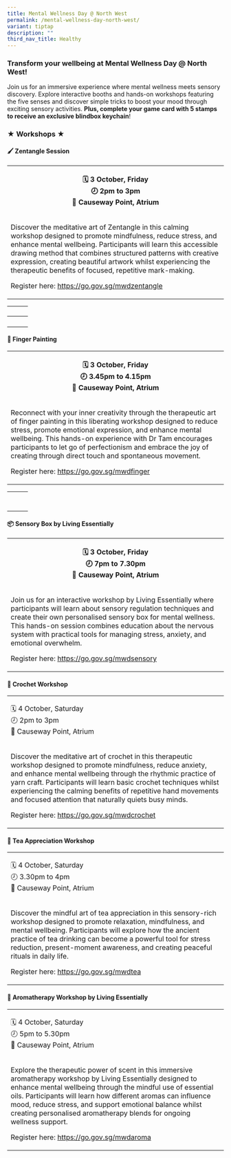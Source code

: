 ```yaml
---
title: Mental Wellness Day @ North West
permalink: /mental-wellness-day-north-west/
variant: tiptap
description: ""
third_nav_title: Healthy
---
```

<h3><strong>Transform your wellbeing at Mental Wellness Day @ North West!</strong></h3>
<p>Join us for an immersive experience where mental wellness meets sensory
discovery. Explore interactive booths and hands-on workshops featuring
the five senses and discover simple tricks to boost your mood through exciting
sensory activities. <strong>Plus, complete your game card with 5 stamps to receive an exclusive blindbox keychain</strong>!</p>
<h3><strong>★ Workshops ★</strong></h3>
<h4><strong>🖌️ Zentangle Session</strong></h4>
<table style="minWidth: 25px">
<colgroup>
<col>
</colgroup>
<tbody>
<tr>
<th rowspan="1" colspan="1">
<p>🗓️ 3 October, Friday
<br>🕗 2pm to 3pm
<br>📍 Causeway Point, Atrium</p>
</th>
</tr>
<tr>
<td rowspan="1" colspan="1">
<p>Discover the meditative art of Zentangle in this calming workshop designed
to promote mindfulness, reduce stress, and enhance mental wellbeing. Participants
will learn this accessible drawing method that combines structured patterns
with creative expression, creating beautiful artwork whilst experiencing
the therapeutic benefits of focused, repetitive mark-making.</p>
<p>Register here: <a href="https://go.gov.sg/mwdzentangle" rel="noopener nofollow" target="_blank">https://go.gov.sg/mwdzentangle</a>
</p>
</td>
</tr>
</tbody>
</table>
<table style="minWidth: 75px">
<colgroup>
<col>
<col>
<col>
</colgroup>
<tbody>
<tr>
<td rowspan="1" colspan="1">
<p></p>
</td>
<td rowspan="1" colspan="1">
<p></p>
</td>
<td rowspan="1" colspan="1">
<p></p>
</td>
</tr>
<tr>
<th rowspan="1" colspan="1">
<p></p>
</th>
<th rowspan="1" colspan="1">
<p></p>
</th>
<th rowspan="1" colspan="1">
<p></p>
</th>
</tr>
</tbody>
</table>
<h4><strong>🎨 Finger Painting</strong></h4>
<table style="minWidth: 25px">
<colgroup>
<col>
</colgroup>
<tbody>
<tr>
<th rowspan="1" colspan="1">
<p>🗓️ 3 October, Friday
<br>🕗 3.45pm to 4.15pm
<br>📍 Causeway Point, Atrium</p>
</th>
</tr>
<tr>
<td rowspan="1" colspan="1">
<p>Reconnect with your inner creativity through the therapeutic art of finger
painting in this liberating workshop designed to reduce stress, promote
emotional expression, and enhance mental wellbeing. This hands-on experience
with Dr Tam encourages participants to let go of perfectionism and embrace
the joy of creating through direct touch and spontaneous movement.</p>
<p>Register here: <a href="https://go.gov.sg/mwdfinger" rel="noopener noreferrer nofollow" target="_blank">https://go.gov.sg/mwdfinger</a>
</p>
</td>
</tr>
</tbody>
</table>
<table style="minWidth: 75px">
<colgroup>
<col>
<col>
<col>
</colgroup>
<tbody>
<tr>
<td rowspan="1" colspan="1">
<p></p>
</td>
<td rowspan="1" colspan="1">
<p></p>
</td>
<td rowspan="1" colspan="1">
<p></p>
</td>
</tr>
<tr>
<td rowspan="1" colspan="1">
<p></p>
</td>
<td rowspan="1" colspan="1">
<p></p>
</td>
<td rowspan="1" colspan="1">
<p></p>
</td>
</tr>
</tbody>
</table>
<h4><strong>📦 Sensory Box by Living Essentially</strong></h4>
<table style="minWidth: 25px">
<colgroup>
<col>
</colgroup>
<tbody>
<tr>
<th rowspan="1" colspan="1">
<p>🗓️ 3 October, Friday
<br>🕗 7pm to 7.30pm
<br>📍 Causeway Point, Atrium</p>
</th>
</tr>
<tr>
<td rowspan="1" colspan="1">
<p>Join us for an interactive workshop by Living Essentially where participants
will learn about sensory regulation techniques and create their own personalised
sensory box for mental wellness. This hands-on session combines education
about the nervous system with practical tools for managing stress, anxiety,
and emotional overwhelm.</p>
<p>Register here: <a href="https://go.gov.sg/mwdsensory" rel="noopener noreferrer nofollow" target="_blank">https://go.gov.sg/mwdsensory</a>
</p>
</td>
</tr>
</tbody>
</table>
<h4><strong>🧶 Crochet Workshop</strong>&nbsp;</h4>
<table style="minWidth: 25px">
<colgroup>
<col>
</colgroup>
<tbody>
<tr>
<td rowspan="1" colspan="1">
<p>🗓️ 4 October, Saturday
<br>🕗 2pm to 3pm
<br>📍 Causeway Point, Atrium</p>
</td>
</tr>
<tr>
<td rowspan="1" colspan="1">
<p>Discover the meditative art of crochet in this therapeutic workshop designed
to promote mindfulness, reduce anxiety, and enhance mental wellbeing through
the rhythmic practice of yarn craft. Participants will learn basic crochet
techniques whilst experiencing the calming benefits of repetitive hand
movements and focused attention that naturally quiets busy minds.</p>
<p>Register here: <a href="https://go.gov.sg/mwdcrochet" rel="noopener noreferrer nofollow" target="_blank">https://go.gov.sg/mwdcrochet</a>
</p>
</td>
</tr>
</tbody>
</table>
<h4><strong>🍵 Tea Appreciation Workshop</strong></h4>
<table style="minWidth: 25px">
<colgroup>
<col>
</colgroup>
<tbody>
<tr>
<td rowspan="1" colspan="1">
<p>🗓️ 4 October, Saturday
<br>🕗 3.30pm to 4pm
<br>📍 Causeway Point, Atrium</p>
</td>
</tr>
<tr>
<td rowspan="1" colspan="1">
<p>Discover the mindful art of tea appreciation in this sensory-rich workshop
designed to promote relaxation, mindfulness, and mental wellbeing. Participants
will explore how the ancient practice of tea drinking can become a powerful
tool for stress reduction, present-moment awareness, and creating peaceful
rituals in daily life.</p>
<p>Register here: <a href="https://go.gov.sg/mwdtea" rel="noopener noreferrer nofollow" target="_blank">https://go.gov.sg/mwdtea</a>
</p>
</td>
</tr>
</tbody>
</table>
<h4><strong>🌸 Aromatherapy Workshop by Living Essentially</strong></h4>
<table style="minWidth: 25px">
<colgroup>
<col>
</colgroup>
<tbody>
<tr>
<td rowspan="1" colspan="1">
<p>🗓️ 4 October, Saturday
<br>🕗 5pm to 5.30pm
<br>📍 Causeway Point, Atrium</p>
</td>
</tr>
<tr>
<td rowspan="1" colspan="1">
<p>Explore the therapeutic power of scent in this immersive aromatherapy
workshop by Living Essentially designed to enhance mental wellbeing through
the mindful use of essential oils. Participants will learn how different
aromas can influence mood, reduce stress, and support emotional balance
whilst creating personalised aromatherapy blends for ongoing wellness support.</p>
<p>Register here: <a href="https://go.gov.sg/mwdaroma" rel="noopener noreferrer nofollow" target="_blank">https://go.gov.sg/mwdaroma</a>
</p>
</td>
</tr>
</tbody>
</table>
<p></p>